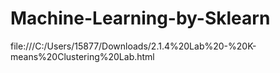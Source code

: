 # Machine-Learning-by-Sklearn


file:///C:/Users/15877/Downloads/2.1.4%20Lab%20-%20K-means%20Clustering%20Lab.html  
